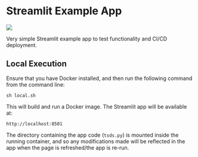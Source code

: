 # Streamlit Example App

![](https://github.com/thatscotdatasci/streamlit-example/workflows/Heroku%20Workflow/badge.svg)

Very simple Streamlit example app to test functionality and CI/CD deployment.

## Local Execution
Ensure that you have Docker installed, and then run the following command from the command line:

`sh local.sh`

This will build and run a Docker image. The Streamlit app will be available at:

`http://localhost:8501`

The directory containing the app code (`tsds.py`) is mounted inside the running container, and so any modifications made
will be reflected in the app when the page is refreshed/the app is re-run.
